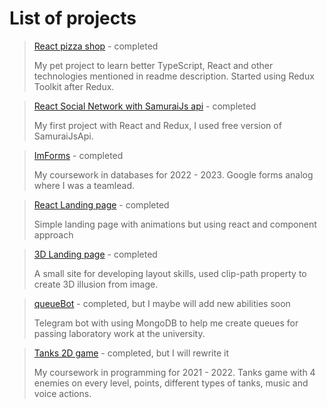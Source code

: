 # List of projects
 >[React pizza shop](https://github.com/Dimdim28/react-shop-with-using-redux-toolkit-and-typescript)  -  completed
 >
 > My pet project to learn better TypeScript, React and other technologies mentioned in readme description. Started using Redux Toolkit after Redux.

 >[React Social Network with SamuraiJs api](https://github.com/Dimdim28/Social-network-with-samurai.js-api)  -  completed
 >
 > My first project with React and Redux, I used free version of SamuraiJsApi.

 > [ImForms](https://github.com/Dimdim28/ImForms) - completed
 >  
 > My coursework in databases for 2022 - 2023. Google forms analog where I was a teamlead. 
 
 >[React Landing page](https://github.com/Dimdim28/Responsive-Modern-UI-UX-Website-REACT)  -  completed
 >
 > Simple landing page with animations but using react and component approach

 >[3D Landing page](https://github.com/Dimdim28/3dLanding)  -  completed
 >
 > A small site for developing layout skills, used clip-path property to create 3D illusion from image.
 
 > [queueBot](https://github.com/Dimdim28/-queue-bot) - completed, but I maybe will add new abilities soon
 >
 > Telegram bot with using MongoDB to help me create queues for passing laboratory work at the university. 
 
 > [Tanks 2D game](https://github.com/Dimdim28/Tanks.js)  -  completed, but I will rewrite it
 > 
 > My coursework in programming for 2021 - 2022. Tanks game with 4 enemies on every level, points, different types of tanks, music and voice actions. 
 
